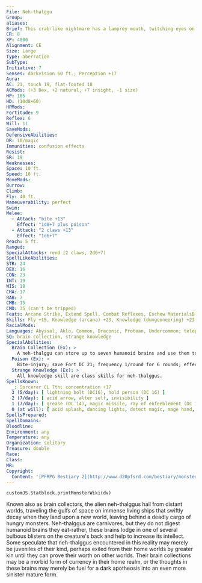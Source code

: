 ```yaml
---
File: Neh-thalggu
Group: 
aliases: 
Brief: This crab-like nightmare has a lamprey mouth, twitching eyes on its legs, and several blisters along its back that hold human brains.
CR: 8
XP: 4800
Alignment: CE
Size: Large
Type: aberration
SubType: 
Initiative: 7
Senses: darkvision 60 ft.; Perception +17
Aura: 
AC: 21, touch 19, flat-footed 18
ACMods: (+3 Dex, +2 natural, +7 insight, -1 size)
HP: 105
HD: (10d8+60)
HPMods: 
Fortitude: 9
Reflex: 6
Will: 11
SaveMods: 
DefensiveAbilities: 
DR: 10/magic
Immunities: confusion effects
Resist: 
SR: 19
Weaknesses: 
Space: 10 ft.
Speed: 10 ft.
MoveMods: 
Burrow: 
Climb: 
Fly: 40 ft.
Maneuverability: perfect
Swim: 
Melee: 
  - Attack: "bite +13"
    Effect: "1d8+7 plus poison"
  - Attack: "2 claws +13"
    Effect: "1d6+7"
Reach: 5 ft.
Ranged: 
SpecialAttacks: rend (2 claws, 2d6+7)
SpellLikeAbilities: 
STR: 24
DEX: 16
CON: 23
INT: 19
WIS: 18
CHA: 17
BAB: 7
CMB: 15
CMD: 35 (can't be tripped)
Feats: Arcane Strike, Extend Spell, Combat Reflexes, Eschew MaterialsB, Improved Initiative, Power Attack
Skills: Fly +15, Knowledge (arcana) +23, Knowledge (dungeoneering) +23, Knowledge (planes) +23, Perception +17, Sense Motive +17, Spellcraft +17, Stealth +12, Use Magic Device +16
RacialMods: 
Languages: Abyssal, Aklo, Common, Draconic, Protean, Undercommon; telepathy (100 feet)
SQ: brain collection, strange knowledge
SpecialAbilities:
  Brain Collection (Ex): >
    A neh-thalggu can store up to seven humanoid brains and use them to enhance its knowledge and power. Each stored brain grants a neh-thalggu a cumulative +1 insight bonus to AC, concentration checks, and Knowledge checks. A neh-thalggu can extract a brain from a helpless opponent with a coup de grace attack, or as a standard action from a body that has been dead for no more than 1 minute. A neh-thalggu that has fewer than seven brains gains one negative level for each missing brain. These negative levels can never become permanent, but they can only be removed by replacing one of its collected brains. The stats presented here assume a monster with a full collection.
  Poison (Ex): >
    Bite-injury; save Fort DC 21; frequency 1/round for 6 rounds; effect 1d2 Strength damage and staggered for 1 round; cure 2 consecutive saves. The save DC is Constitution-based.  Spells A neh-thalggu casts spells as a 7th-level sorcerer. For each negative level it takes from missing brains, its caster level is reduced by 1. A neh-thalggu with no collected brains cannot cast any of its spells.
  Strange Knowledge (Ex): >
    All knowledge skill are class skills for neh-thalggus.
SpellsKnown:
  _: Sorcerer CL 7th; concentration +17
  3 (5/day): [ lightning bolt (DC16), hold person (DC 16) ]
  2 (7/day): [ acid arrow, alter self, invisibility ]
  1 (7/day): [ grease (DC 14), magic missile, ray of enfeeblement (DC 14), shield, unseen servant ]
  0 (at will): [ acid splash, dancing lights, detect magic, mage hand, open/close, prestidigitation, read magic ]
SpellsPrepared: 
SpellDomains: 
Bloodline: 
Environment: any
Temperature: any
Organization: solitary
Treasure: double
Race: 
Class: 
MR: 
Copyright:
  Content: '[PFRPG Bestiary 2](http://www.d20pfsrd.com/bestiary/monster-listings/aberrations/neh-thalggu)'
---
```

```dataviewjs
customJS.Statblock.printMonsterWiki(dv)
```
Known also as brain collectors, the alien neh-thalggus hail from distant worlds, traveling the gulfs of space on immense living ships that swiftly decay when they land upon a new world, leaving behind a deadly cargo of hungry monsters. Neh-thalggus are carnivores, but they do not digest humanoid brains they eat-rather, these brains lodge in one of several bulbous blisters on the creature's back and help to increase its intellect.  Some speculate that neh-thalggus encountered in this reality may merely be juveniles of their kind, perhaps exiled from their home worlds by greater kin until they can prove their worth on other worlds. Their brain collections may be a morbid form of currency in their home realm, or the thoughts in these brains may merely be fuel for a dark apotheosis into an even more sinister mature form.
